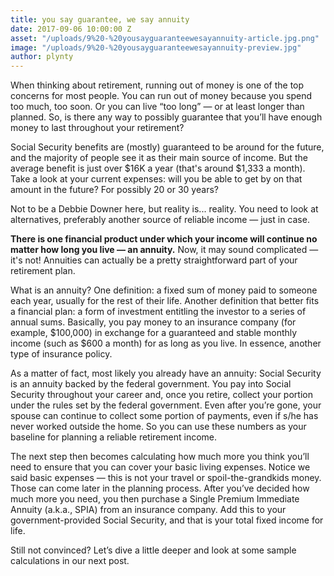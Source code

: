 ```yaml
---
title: you say guarantee, we say annuity
date: 2017-09-06 10:00:00 Z
asset: "/uploads/9%20-%20yousayguaranteewesayannuity-article.jpg.png"
image: "/uploads/9%20-%20yousayguaranteewesayannuity-preview.jpg"
author: plynty
---
```


When thinking about retirement, running out of money is one of the top concerns for most people. You can run out of money because you spend too much, too soon. Or you can live “too long” — or at least longer than planned. So, is there any way to possibly guarantee that you’ll have enough money to last throughout your retirement?
<!--more-->

Social Security benefits are (mostly) guaranteed to be around for the future, and the majority of people see it as their main source of income. But the average benefit is just over $16K a year (that's around $1,333 a month). Take a look at your current expenses: will you be able to get by on that amount in the future? For possibly 20 or 30 years?

Not to be a Debbie Downer here, but reality is... reality. You need to look at alternatives, preferably another source of reliable income — just in case. 

**There is one financial product under which your income will continue no matter how long you live — an annuity.** Now, it may sound complicated — it's not! Annuities can actually be a pretty straightforward part of your retirement plan.
 
What is an annuity? One definition: a fixed sum of money paid to someone each year, usually for the rest of their life. Another definition that better fits a financial plan: a form of investment entitling the investor to a series of annual sums. Basically, you pay money to an insurance company (for example, $100,000) in exchange for a guaranteed and stable monthly income (such as $600 a month) for as long as you live. In essence, another type of insurance policy.

As a matter of fact, most likely you already have an annuity: Social Security is an annuity backed by the federal government. You pay into Social Security throughout your career and, once you retire, collect your portion under the rules set by the federal government. Even after you’re gone, your spouse can continue to collect some portion of payments, even if s/he has never worked outside the home. So you can use these numbers as your baseline for planning a reliable retirement income.

The next step then becomes calculating how much more you think you’ll need to ensure that you can cover your basic living expenses. Notice we said basic expenses — this is not your travel or spoil-the-grandkids money. Those can come later in the planning process. After you’ve decided how much more you need, you then purchase a Single Premium Immediate Annuity (a.k.a., SPIA) from an insurance company. Add this to your government-provided Social Security, and that is your total fixed income for life.

Still not convinced? Let’s dive a little deeper and look at some sample calculations in our next post.